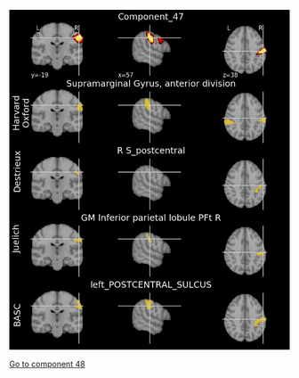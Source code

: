 ![47](preliminary/47.jpg "Component 47")

[Go to component 48](https://parietal-inria.github.io/MODL_atlas/128/48 "Component 48")

